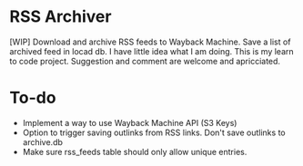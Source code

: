 # RSS Archiver
[WIP] Download and archive RSS feeds to Wayback Machine. Save a list of archived feed in locad db. I have little idea what I am doing. This is my learn to code project. Suggestion and comment are welcome and apricciated.

# To-do
- Implement a way to use Wayback Machine API (S3 Keys)
- Option to trigger saving outlinks from RSS links. Don't save outlinks to archive.db
- Make sure rss_feeds table should only allow unique entries.
